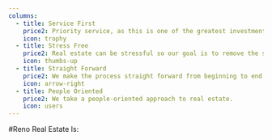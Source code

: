 ```yaml
---
columns: 
  - title: Service First
    price2: Priority service, as this is one of the greatest investments of our clients lives.
    icon: trophy
  - title: Stress Free
    price2: Real estate can be stressful so our goal is to remove the stress.
    icon: thumbs-up
  - title: Straight Forward
    price2: We make the process straight forward from beginning to end.
    icon: arrow-right
  - title: People Oriented
    price2: We take a people-oriented approach to real estate.
    icon: users
---
```


#Reno Real Estate Is: 